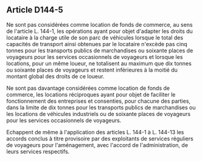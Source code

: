 Article D144-5
----
Ne sont pas considérées comme location de fonds de commerce, au sens de
l'article L. 144-1, les opérations ayant pour objet d'adapter les droits du
locataire à la charge utile de son parc de véhicules lorsque le total des
capacités de transport ainsi obtenues par le locataire n'excède pas cinq tonnes
pour les transports publics de marchandises ou soixante places de voyageurs pour
les services occasionnels de voyageurs et lorsque les locations, pour un même
loueur, ne totalisent au maximum que dix tonnes ou soixante places de voyageurs
et restent inférieures à la moitié du montant global des droits de ce loueur.

Ne sont pas davantage considérées comme location de fonds de commerce, les
locations réciproques ayant pour objet de faciliter le fonctionnement des
entreprises et consenties, pour chacune des parties, dans la limite de dix
tonnes pour les transports publics de marchandises ou les locations de véhicules
industriels ou de soixante places de voyageurs pour les services occasionnels de
voyageurs.

Echappent de même à l'application des articles L. 144-1 à L. 144-13 les accords
conclus à titre provisoire par des exploitants de services réguliers de
voyageurs pour l'aménagement, avec l'accord de l'administration, de leurs
services respectifs.
